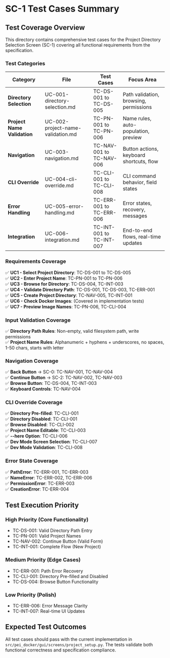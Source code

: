 # SC-1 Test Cases Summary

## Test Coverage Overview

This directory contains comprehensive test cases for the Project Directory Selection Screen (SC-1) covering all functional requirements from the specification.

### Test Categories

| Category | File | Test Cases | Focus Area |
|----------|------|------------|------------|
| **Directory Selection** | UC-001-directory-selection.md | TC-DS-001 to TC-DS-005 | Path validation, browsing, permissions |
| **Project Name Validation** | UC-002-project-name-validation.md | TC-PN-001 to TC-PN-006 | Name rules, auto-population, preview |
| **Navigation** | UC-003-navigation.md | TC-NAV-001 to TC-NAV-006 | Button actions, keyboard shortcuts, flow |
| **CLI Override** | UC-004-cli-override.md | TC-CLI-001 to TC-CLI-008 | CLI command behavior, field states |
| **Error Handling** | UC-005-error-handling.md | TC-ERR-001 to TC-ERR-006 | Error states, recovery, messages |
| **Integration** | UC-006-integration.md | TC-INT-001 to TC-INT-007 | End-to-end flows, real-time updates |

### Requirements Coverage

✅ **UC1 - Select Project Directory**: TC-DS-001 to TC-DS-005  
✅ **UC2 - Enter Project Name**: TC-PN-001 to TC-PN-006  
✅ **UC3 - Browse for Directory**: TC-DS-004, TC-INT-003  
✅ **UC4 - Validate Directory Path**: TC-DS-001, TC-DS-003, TC-ERR-001  
✅ **UC5 - Create Project Directory**: TC-NAV-005, TC-INT-001  
✅ **UC6 - Check Docker Images**: (Covered in implementation tests)  
✅ **UC7 - Preview Image Names**: TC-PN-006, TC-CLI-004

### Input Validation Coverage

✅ **Directory Path Rules**: Non-empty, valid filesystem path, write permissions  
✅ **Project Name Rules**: Alphanumeric + hyphens + underscores, no spaces, 1-50 chars, starts with letter

### Navigation Coverage

✅ **Back Button** → SC-0: TC-NAV-001, TC-NAV-004  
✅ **Continue Button** → SC-2: TC-NAV-002, TC-NAV-003  
✅ **Browse Button**: TC-DS-004, TC-INT-003  
✅ **Keyboard Controls**: TC-NAV-004

### CLI Override Coverage

✅ **Directory Pre-filled**: TC-CLI-001  
✅ **Directory Disabled**: TC-CLI-001  
✅ **Browse Disabled**: TC-CLI-002  
✅ **Project Name Editable**: TC-CLI-003  
✅ **--here Option**: TC-CLI-006  
✅ **Dev Mode Screen Selection**: TC-CLI-007  
✅ **Dev Mode Validation**: TC-CLI-008

### Error State Coverage

✅ **PathError**: TC-ERR-001, TC-ERR-003  
✅ **NameError**: TC-ERR-002, TC-ERR-006  
✅ **PermissionError**: TC-ERR-003  
✅ **CreationError**: TC-ERR-004

## Test Execution Priority

### High Priority (Core Functionality)
- TC-DS-001: Valid Directory Path Entry
- TC-PN-001: Valid Project Names
- TC-NAV-002: Continue Button (Valid Form)
- TC-INT-001: Complete Flow (New Project)

### Medium Priority (Edge Cases)
- TC-ERR-001: Path Error Recovery
- TC-CLI-001: Directory Pre-filled and Disabled
- TC-DS-004: Browse Button Functionality

### Low Priority (Polish)
- TC-ERR-006: Error Message Clarity
- TC-INT-007: Real-time UI Updates

## Expected Test Outcomes

All test cases should pass with the current implementation in `src/pei_docker/gui/screens/project_setup.py`. The tests validate both functional correctness and specification compliance.